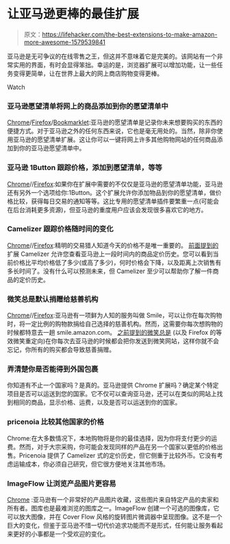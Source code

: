 # 让亚马逊更棒的最佳扩展

> 原文：<https://lifehacker.com/the-best-extensions-to-make-amazon-more-awesome-1579539841>

亚马逊是无可争议的在线零售之王，但这并不意味着它是完美的。该网站有一个非常实用的界面，有时会显得笨拙。幸运的是，浏览器扩展可以增加功能，让一些任务变得更简单，让在世界上最大的网上商店购物变得更棒。

Watch

### 亚马逊愿望清单将网上的商品添加到你的愿望清单中

[Chrome](https://chrome.google.com/webstore/detail/add-to-amazon-wish-list/ciagpekplgpbepdgggflgmahnjgiaced?hl=en)/[Firefox](https://addons.mozilla.org/en-US/firefox/addon/add-to-amazon-wish-list-button/)/[Bookmarklet](http://www.amazon.com/wishlist/universal?asc_campaign=InlineText&asc_refurl=https://lifehacker.com/the-best-extensions-to-make-amazon-more-awesome-1579539841&asc_source=&tag=kinjalifehackerlink-20):亚马逊的愿望清单是记录你未来想要购买的东西的便捷方式。对于亚马逊之外的任何东西来说，它也是毫无用处的。当然，除非你使用亚马逊的愿望清单扩展。这让你可以一键将网上许多其他购物网站的任何商品添加到你的亚马逊愿望清单中。

### 亚马逊 1Button 跟踪价格，添加到愿望清单，等等

[Chrome](https://chrome.google.com/webstore/detail/amazon-1button-app-for-ch/pbjikboenpfhbbejgkoklgkhjpfogcam)//[Firefox](https://addons.mozilla.org/en-US/firefox/addon/amazon-browser-bar/):如果你在扩展中需要的不仅仅是亚马逊的愿望清单功能，亚马逊还有另外一个选项给你:1Button。这个扩展允许你添加物品到你的愿望清单，做价格比较，获得每日交易的通知等等。这比专用的愿望清单插件要繁重一点(可能会在后台消耗更多资源)，但亚马逊的重度用户应该会发现很多喜欢它的地方。

### Camelizer 跟踪价格随时间的变化

[Chrome](https://chrome.google.com/webstore/detail/the-camelizer-amazon-pric/ghnomdcacenbmilgjigehppbamfndblo)//[Firefox](https://addons.mozilla.org/en-US/firefox/addon/the-camelizer-price-history-ch/):精明的交易猎人知道今天的价格不是唯一重要的。 [前面提到的](http://lifehacker.com/the-camelizer-tracks-retailer-prices-over-time-to-find-5375601) 扩展 Camelizer 允许您查看亚马逊上一段时间内的商品定价历史。您可以看到当前价格比平均价格低了多少(或高了多少)，何时价格会下降，以及距离上次销售有多长时间了。没有什么可以预测未来，但 Camelizer 至少可以帮助你了解一件商品的定价历史。

### 微笑总是默认捐赠给慈善机构

[Chrome](https://chrome.google.com/webstore/detail/smile-always/jgpmhnmjbhgkhpbgelalfpplebgfjmbf)//[Firefox](https://addons.mozilla.org/en-US/firefox/addon/amazonsmileredirector/):亚马逊有一项鲜为人知的服务叫做 Smile，可以让你在每次购物时，将一定比例的购物款捐给自己选择的慈善机构。然而，这需要你每次想购物的时候都特意去一趟 smile.amazon.com。 [之前提到的微笑总是](http://lifehacker.com/smile-always-automatically-loads-amazons-free-charity-1462985026) (以及 Firefox 的等效微笑重定向)在你每次去亚马逊的时候都会把你发送到微笑网站，这样你就不会忘记，你所有的购买都会导致慈善捐赠。

### 弄清楚你是否能得到外国包裹

你知道有不止一个国家吗？是真的。亚马逊提供 Chrome 扩展吗？确定某个特定项目是否可以运送到您的国家。它不仅可以查询亚马逊，还可以在类似的网站上找到相同的商品，显示价格、运费，以及是否可以运送到你的国家。

### pricenoia 比较其他国家的价格

Chrome:在大多数情况下，本地购物将是你的最佳选择，因为你将支付更少的运费。然而，对于大宗采购，你可能会发现同样的产品在另一个国家以更低的价格出售。Pricenoia 提供了 Camelizer 式的定价历史，但它侧重于比较外币。它没有考虑运输成本，你必须自己研究，但它很方便地关注其他市场。

### ImageFlow 让浏览产品图片更容易

[Chrome](https://chrome.google.com/webstore/detail/imageflow-for-amazon-pict/ioooblebbaaaejjfocneckhopdpdngnh) :亚马逊有一个非常好的产品图片收藏，这些图片来自特定产品的卖家和所有者。图库也是最难浏览的图库之一。ImageFlow 创建一个可选的图像库，它可以放大图像，并在 Cover Flow 风格的旋转图片微调器中呈现图像。这不是一个巨大的变化，但鉴于亚马逊不惜一切代价追求功能而不是形式，任何能让服务看起来更好的小事都是一个受欢迎的变化。